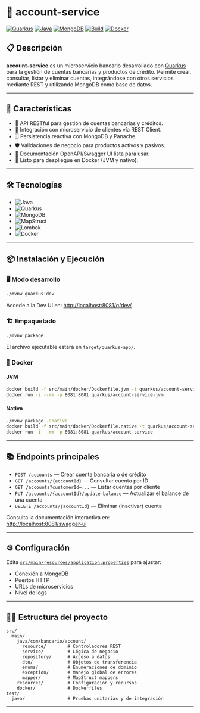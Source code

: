 # 🏦 account-service

[![Quarkus](https://img.shields.io/badge/Framework-Quarkus-blue?logo=quarkus)](https://quarkus.io/)
[![Java](https://img.shields.io/badge/Java-21-green?logo=java)](https://adoptium.net/)
[![MongoDB](https://img.shields.io/badge/Database-MongoDB-brightgreen?logo=mongodb)](https://www.mongodb.com/)
[![Build](https://img.shields.io/badge/Build-Maven-red?logo=apache-maven)](https://maven.apache.org/)
[![Docker](https://img.shields.io/badge/Container-Docker-blue?logo=docker)](https://www.docker.com/)

## 📋 Descripción

**account-service** es un microservicio bancario desarrollado con [Quarkus](https://quarkus.io/) para la gestión de cuentas bancarias y productos de crédito. Permite crear, consultar, listar y eliminar cuentas, integrándose con otros servicios mediante REST y utilizando MongoDB como base de datos.

---

## 🚀 Características

- 📄 API RESTful para gestión de cuentas bancarias y créditos.
- 🔗 Integración con microservicio de clientes vía REST Client.
- 🗄️ Persistencia reactiva con MongoDB y Panache.
- 🛡️ Validaciones de negocio para productos activos y pasivos.
- 📑 Documentación OpenAPI/Swagger UI lista para usar.
- 🐳 Listo para despliegue en Docker (JVM y nativo).

---

## 🛠️ Tecnologías

- ![Java](https://img.shields.io/badge/-Java%2021-informational?logo=java)
- ![Quarkus](https://img.shields.io/badge/-Quarkus-informational?logo=quarkus)
- ![MongoDB](https://img.shields.io/badge/-MongoDB-informational?logo=mongodb)
- ![MapStruct](https://img.shields.io/badge/-MapStruct-informational?logo=mapstruct)
- ![Lombok](https://img.shields.io/badge/-Lombok-informational?logo=lombok)
- ![Docker](https://img.shields.io/badge/-Docker-informational?logo=docker)

---

## 📦 Instalación y Ejecución

### 🖥️ Modo desarrollo

```bash
./mvnw quarkus:dev
```
Accede a la Dev UI en: [http://localhost:8081/q/dev/](http://localhost:8081/q/dev/)

### 🏗️ Empaquetado

```bash
./mvnw package
```
El archivo ejecutable estará en `target/quarkus-app/`.

### 🐳 Docker

#### JVM

```bash
docker build -f src/main/docker/Dockerfile.jvm -t quarkus/account-service-jvm .
docker run -i --rm -p 8081:8081 quarkus/account-service-jvm
```

#### Nativo

```bash
./mvnw package -Dnative
docker build -f src/main/docker/Dockerfile.native -t quarkus/account-service .
docker run -i --rm -p 8081:8081 quarkus/account-service
```

---

## 📚 Endpoints principales

- `POST /accounts` — Crear cuenta bancaria o de crédito
- `GET /accounts/{accountId}` — Consultar cuenta por ID
- `GET /accounts?customerId=...` — Listar cuentas por cliente
- `PUT /accounts/{accountId}/update-balance` — Actualizar el balance de una cuenta
- `DELETE /accounts/{accountId}` — Eliminar (inactivar) cuenta

Consulta la documentación interactiva en:  
[http://localhost:8081/swagger-ui](http://localhost:8081/swagger-ui)

---

## ⚙️ Configuración

Edita [`src/main/resources/application.properties`](src/main/resources/application.properties) para ajustar:

- Conexión a MongoDB
- Puertos HTTP
- URLs de microservicios
- Nivel de logs

---

## 🧑‍💻 Estructura del proyecto

```
src/
  main/
    java/com/bancario/account/
      resource/        # Controladores REST
      service/         # Lógica de negocio
      repository/      # Acceso a datos
      dto/             # Objetos de transferencia
      enums/           # Enumeraciones de dominio
      exception/       # Manejo global de errores
      mapper/          # MapStruct mappers
    resources/         # Configuración y recursos
    docker/            # Dockerfiles
test/
  java/                # Pruebas unitarias y de integración
```

---